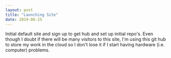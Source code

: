 ```yaml
---
layout: post
title: "Launching Site"
date: 2019-06-25
---
```


Initial default site and sign up to get hub and set up initial repo's. Even though I doubt if there will be many visitors to this site, I'm using this git hub to store my work in the cloud so I don't lose it if I start having hardware (i.e. computer) problems.

